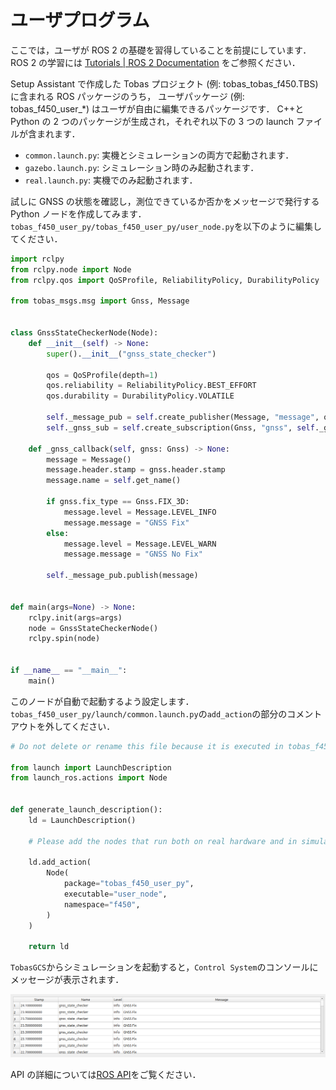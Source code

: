 # ユーザプログラム

ここでは，ユーザが ROS 2 の基礎を習得していることを前提にしています．
ROS 2 の学習には
<a href=https://docs.ros.org/en/jazzy/Tutorials.html target="_blank">Tutorials | ROS 2 Documentation</a>
をご参照ください．

Setup Assistant で作成した Tobas プロジェクト (例: tobas_tobas_f450.TBS) に含まれる ROS パッケージのうち，
ユーザパッケージ (例: tobas_f450_user\_\*) はユーザが自由に編集できるパッケージです．
C++と Python の 2 つのパッケージが生成され，それぞれ以下の 3 つの launch ファイルが含まれます．

- `common.launch.py`: 実機とシミュレーションの両方で起動されます．
- `gazebo.launch.py`: シミュレーション時のみ起動されます．
- `real.launch.py`: 実機でのみ起動されます．

試しに GNSS の状態を確認し，測位できているか否かをメッセージで発行する Python ノードを作成してみます．
`tobas_f450_user_py/tobas_f450_user_py/user_node.py`を以下のように編集してください．

```python
import rclpy
from rclpy.node import Node
from rclpy.qos import QoSProfile, ReliabilityPolicy, DurabilityPolicy

from tobas_msgs.msg import Gnss, Message


class GnssStateCheckerNode(Node):
    def __init__(self) -> None:
        super().__init__("gnss_state_checker")

        qos = QoSProfile(depth=1)
        qos.reliability = ReliabilityPolicy.BEST_EFFORT
        qos.durability = DurabilityPolicy.VOLATILE

        self._message_pub = self.create_publisher(Message, "message", qos)
        self._gnss_sub = self.create_subscription(Gnss, "gnss", self._gnss_callback, qos)

    def _gnss_callback(self, gnss: Gnss) -> None:
        message = Message()
        message.header.stamp = gnss.header.stamp
        message.name = self.get_name()

        if gnss.fix_type == Gnss.FIX_3D:
            message.level = Message.LEVEL_INFO
            message.message = "GNSS Fix"
        else:
            message.level = Message.LEVEL_WARN
            message.message = "GNSS No Fix"

        self._message_pub.publish(message)


def main(args=None) -> None:
    rclpy.init(args=args)
    node = GnssStateCheckerNode()
    rclpy.spin(node)


if __name__ == "__main__":
    main()
```

このノードが自動で起動するよう設定します．
`tobas_f450_user_py/launch/common.launch.py`の`add_action`の部分のコメントアウトを外してください．

```python
# Do not delete or rename this file because it is executed in tobas_f450_config/common_interface.launch.py.

from launch import LaunchDescription
from launch_ros.actions import Node


def generate_launch_description():
    ld = LaunchDescription()

    # Please add the nodes that run both on real hardware and in simulation.

    ld.add_action(
        Node(
            package="tobas_f450_user_py",
            executable="user_node",
            namespace="f450",
        )
    )

    return ld
```

`TobasGCS`からシミュレーションを起動すると，`Control System`のコンソールにメッセージが表示されます．

![console](resources/user_code/console.png)

API の詳細については[ROS API](./ros_api.md)をご覧ください．
